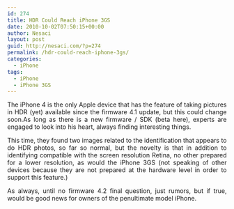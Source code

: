 ```yaml
---
id: 274
title: HDR Could Reach iPhone 3GS
date: 2010-10-02T07:50:15+00:00
author: Nesaci
layout: post
guid: http://nesaci.com/?p=274
permalink: /hdr-could-reach-iphone-3gs/
categories:
  - iPhone
tags:
  - iPhone
  - iPhone 3GS
---
```

<p style="text-align: justify;">
  The iPhone 4 is the only Apple device that has the feature of taking pictures in HDR (yet) available since the firmware 4.1 update, but this could change soon.As long as there is a new firmware / SDK (beta here), experts are engaged to look into his heart, always finding interesting things.
</p>

<p style="text-align: justify;">
  This time, they found two images related to the identification that appears to do HDR photos, so far so normal, but the novelty is that in addition to identifying compatible with the screen resolution Retina, no other prepared for a lower resolution, as would the iPhone 3GS (not speaking of other devices because they are not prepared at the hardware level in order to support this feature.)
</p>

<p style="text-align: justify;">
  As always, until no firmware 4.2 final question, just rumors, but if true, would be good news for owners of the penultimate model iPhone.
</p>